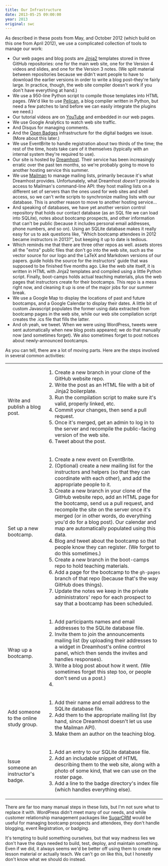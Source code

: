 ```yaml
---
title: Our Infrastructure
date: 2013-05-25 09:00:00
year: 2013
original: swc
---
```

<p>
  As described in these posts from
  May,
  and
  October
  2012
  (which build on
  this one
  from April 2012),
  we use a complicated collection of tools to manage our work:
</p>
<ul>
  <li>
    Our web pages and blog posts are <a href="http://jinja.pocoo.org/">Jinja2</a> templates
    stored in three GitHub repositories:
    one for the main web site,
    one for the Version 4 videos and slides,
    and one for the Version 3 notes.
    (We split material between repositories
    because we didn't want people to have to download the earlier versions
    in order to write a blog post–they're fairly large.
    In practice,
    though,
    the web site compiler doesn't work if you don't have everything at hand.)
  </li>
  <li>
    We use a 950-line Python script to compile those templates into HTML pages.
    (We'd like to use <a href="http://blog.getpelican.com/">Pelican</a>,
    a blog compiler written in Python,
    but need a few patches to land before we can easily integrate the plugins we need.)
  </li>
  <li>
    Our tutorial videos are on <a href="https://www.youtube.com/user/softwarecarpentry">YouTube</a>
    and embedded in our web pages.
  </li>
  <li>
    We use Google Analytics to watch web site traffic.
  </li>
  <li>
    And Disqus for managing comments.
  </li>
  <li>
    And the <a href="http://openbadges.org">Open Badges</a> infrastructure
    for the digital badges we issue.
    (More about this later.)
  </li>
  <li>
    We use EventBrite to handle registration
    about two thirds of the time;
    the rest of the time,
    hosts take care of it themselves
    (typically with an internal system they're required to use).
  </li>
  <li>
    Our site is hosted by <a href="http://www.dreamhost.com/">Dreamhost</a>.
    Their service has been increasingly erratic over the past ten months,
    so we're probably going to move to another hosting service this summer.
  </li>
  <li>
    We use <a href="http://www.gnu.org/software/mailman/">Mailman</a> to manage mailing lists,
    primarily because it's what Dreamhost provides.
    Unfortunately,
    what Dreamhost <em>doesn't</em> provide is access to Mailman's command-line API:
    they host mailing lists on a different set of servers
    than the ones used for web sites and shell access,
    so we can't write scripts to synchronize mailing lists with our database.
    This is another reason to move to another hosting service…
  </li>
  <li>
    And speaking of databases,
    we have yet another version control repository that holds our contact database
    (as an SQL file we can load into SQLite),
    notes about bootcamp prospects,
    and other information that can't be public
    (because it includes personal email addresses, phone numbers, and so on).
    Using an SQLite database makes it really easy for us to ask questions like,
    "Which bootcamp attendees in 2012 became instructors in 2013?",
    but keeping it up to date is tedious.
  </li>
  <li>
    Which reminds me that there are three other repos as well.
    assets
    stores all the "extra" public files that don't go into the web site,
    such as the vector source for our logo
    and the LaTeX and Markdown versions of our papers.
    guide
    holds the source for
    the instructors' guide
    that was supposed to be finished five months ago.
    Like the web site itself,
    it is written in HTML with Jinja2 templates
    and compiled using a little Python script.
    Finally,
    boot-camps
    holds actual teaching materials,
    plus the web pages that instructors create for their bootcamps.
    This repo is a mess right now,
    and cleaning it up is
    one of the major jobs
    for our summer break.
  </li>
  <li>
    We use a Google Map to display the locations of past and future bootcamps,
    and a Google Calendar to display their dates.
    A little bit of custom Javascript populates the former
    using data extracted from bootcamp pages in the web site,
    while our web site compilation script creates the .ics file
    that fills the latter.
  </li>
  <li>
    And oh yeah,
    we tweet.
    When we were using WordPress,
    tweets were sent automatically when new blog posts appeared;
    we do that manually now
    (and sometimes forget).
    We also sometimes forget to post notices about newly-announced bootcamps.
  </li>
</ul>
<p>
  As you can tell,
  there are a lot of moving parts.
  Here are the steps involved in several common activities:
</p>
<table class="table table-striped">
  <tr>
    <td>Write and publish a blog post.</td>
    <td>
      <ol>
        <li>
          Create a new branch in your clone of the GitHub website repo.
        </li>
        <li>
          Write the post as an HTML file with a bit of Jinja2 boilerplate.
        </li>
        <li>
          Run the compilation script to make sure it's valid, properly linked, etc.
        </li>
        <li>
          Commit your changes, then send a pull request.
        </li>
        <li>
          Once it's merged,
          get an admin to log in to the server
          and recompile the public-facing version of the web site.
        </li>
        <li>
          Tweet about the post.
        </li>
      </ol>
    </td>
  </tr>
  <tr>
    <td>Set up a new bootcamp.</td>
    <td>
      <ol>
        <li>
          Create a new event on EventBrite.
        </li>
        <li>
          (Optional) create a new mailing list for the instructors and helpers
          (so that they can coordinate with each other),
          and add the appropriate people to it.
        </li>
        <li>
          Create a new branch in your clone of the GitHub website repo,
          add an HTML page for the bootcamp,
          send us a pull request,
          and recompile the site on the server once it's merged
          (or in other words,
          do everything you'd do for a blog post).
          Our calendar and map are automatically populated using this data.
        </li>
        <li>
          Blog and tweet about the bootcamp so that people know they can register.
          (We forget to do this sometimes.)
        </li>
        <li>
          Create a new branch in the boot-camps repo
          to hold teaching materials.
        </li>
        <li>
          Add a page for the bootcamp to the <code>gh-pages</code> branch of that repo
          (because that's the way GitHub does things).
        </li>
        <li>
          Update the notes we keep in the private administrators' repo for each prospect
          to say that a bootcamp has been scheduled.
        </li>
      </ol>
    </td>
  </tr>
  <tr>
    <td>Wrap up a bootcamp.</td>
    <td>
      <ol>
        <li>
          Add participants names and email addresses to the SQLite database file.
        </li>
        <li>
          Invite them to join the announcements mailing list
          (by uploading their addresses to a widget in Dreamhost's online control panel,
          which then sends the invites and handles responses).
        </li>
        <li>
          Write a blog post about how it went.
          (We sometimes forget this step too,
          or people don't send us a post.)
        </li>
        <li>
        </li>
      </ol>
    </td>
  </tr>
  <tr>
    <td>Add someone to the online study group.</td>
    <td>
      <ol>
        <li>
          Add their name and email address to the SQLite database file.
        </li>
        <li>
          Add them to the appropriate mailing list
          (by hand,
          since Dreamhost doesn't let us use the Mailman API).
        </li>
        <li>
          Make them an author on the
          teaching blog.
        </li>
      </ol>
    </td>
  </tr>
  <tr>
    <td>Issue someone an instructor's badge.</td>
    <td>
      <ol>
        <li>
          Add an entry to our SQLite database file.
        </li>
        <li>
          Add an includable snippet of HTML describing them to the web site,
          along with a photo of some kind,
          that we can use on the roster page.
        </li>
        <li>
          Add a line to the badge directory's index file
          (which handles everything else).
        </li>
      </ol>
    </td>
  </tr>
</table>
<p>
  There are far too many manual steps in these lists,
  but I'm not sure what to replace it with.
  WordPress didn't meet many of our needs,
  and while customer relationship management packages like <a href="http://www.sugarcrm.com/">SugarCRM</a>
  would be useful for managing bootcamp prospects and attendees,
  they don't handle blogging, event Registration, or badging.
</p>
<p>
  It's tempting to build something ourselves,
  but that way madness lies
  we don't have the days needed to build, test, deploy, and maintain something.
  Even if we did,
  it always seems we'd be better off using them
  to create new lesson material
  or actually teach.
  We can't go on like this,
  but I honestly don't know what we should do instead.
</p>
